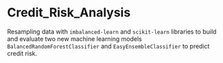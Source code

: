 # Credit_Risk_Analysis
Resampling data with `imbalanced-learn` and `scikit-learn` libraries to build and evaluate two new machine learning models `BalancedRandomForestClassifier` and `EasyEnsembleClassifier` to predict credit risk.
